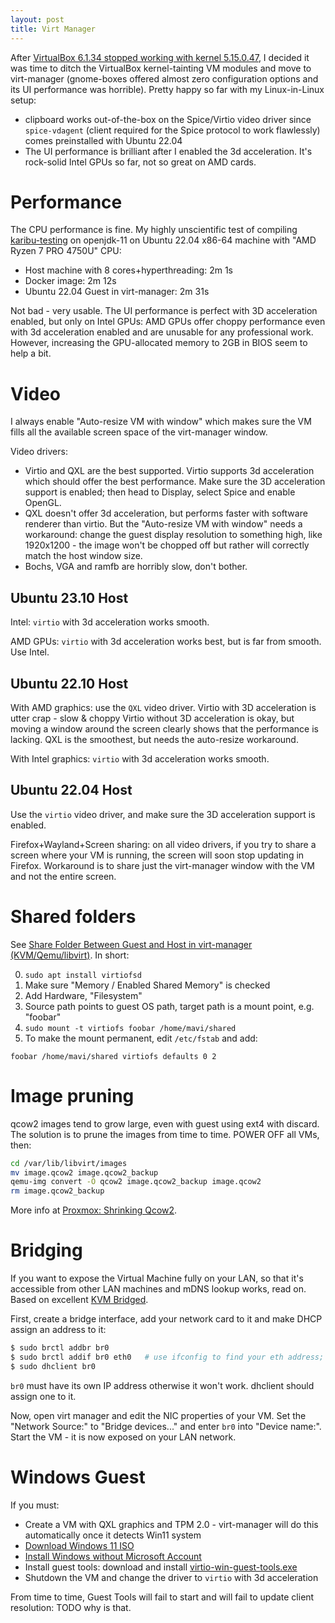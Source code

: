 ```yaml
---
layout: post
title: Virt Manager
---
```


After [VirtualBox 6.1.34 stopped working with kernel 5.15.0.47](https://bugs.debian.org/cgi-bin/bugreport.cgi?bug=1012627),
I decided it was time to ditch the VirtualBox kernel-tainting VM modules and move to
virt-manager (gnome-boxes offered almost zero configuration options and its UI performance was horrible).
Pretty happy so far with my Linux-in-Linux setup:

* clipboard works out-of-the-box on the Spice/Virtio video driver since `spice-vdagent`
  (client required for the Spice protocol to work flawlessly) comes preinstalled with Ubuntu 22.04
* The UI performance is brilliant after I enabled the 3d acceleration. It's rock-solid Intel
  GPUs so far, not so great on AMD cards.

# Performance

The CPU performance is fine. My highly unscientific test of compiling [karibu-testing](https://github.com/mvysny/karibu-testing/)
on openjdk-11 on Ubuntu 22.04 x86-64 machine with "AMD Ryzen 7 PRO 4750U" CPU:

* Host machine with 8 cores+hyperthreading: 2m 1s
* Docker image: 2m 12s
* Ubuntu 22.04 Guest in virt-manager: 2m 31s

Not bad - very usable. The UI performance is perfect with 3D acceleration enabled, but only on
Intel GPUs: AMD GPUs offer choppy performance even with 3d acceleration enabled and are
unusable for any professional work. However, increasing the GPU-allocated memory to 2GB in BIOS
seem to help a bit.

# Video

I always enable "Auto-resize VM with window" which makes sure the VM fills all the available
screen space of the virt-manager window.

Video drivers:

* Virtio and QXL are the best supported. Virtio supports 3d acceleration which should offer the best performance.
  Make sure the 3D acceleration support is enabled;
  then head to Display, select Spice and enable OpenGL.
* QXL doesn't offer 3d acceleration, but performs faster with software renderer than virtio.
   But the "Auto-resize VM with window" needs a workaround: change the guest display resolution to something high, like 1920x1200 -
  the image won't be chopped off but rather will correctly match the host window size.
* Bochs, VGA and ramfb are horribly slow, don't bother.

## Ubuntu 23.10 Host

Intel: `virtio` with 3d acceleration works smooth.

AMD GPUs: `virtio` with 3d acceleration works best, but is far from smooth. Use Intel.

## Ubuntu 22.10 Host

With AMD graphics: use the `QXL` video driver. Virtio with 3D acceleration is utter crap - slow & choppy
Virtio without 3D acceleration is okay, but moving a window around the screen clearly shows that the performance is lacking.
QXL is the smoothest, but needs the auto-resize workaround.

With Intel graphics: `virtio` with 3d acceleration works smooth.

## Ubuntu 22.04 Host

Use the `virtio` video driver, and make sure the 3D acceleration support is enabled.

Firefox+Wayland+Screen sharing: on all video drivers, if you try to share a screen where your VM is running, the screen will
soon stop updating in Firefox. Workaround is to share just the virt-manager window with the VM and not the entire screen.

# Shared folders

See [Share Folder Between Guest and Host in virt-manager (KVM/Qemu/libvirt)](https://www.debugpoint.com/share-folder-virt-manager/).
In short:

0. `sudo apt install virtiofsd`
1. Make sure "Memory / Enabled Shared Memory" is checked
2. Add Hardware, "Filesystem"
3. Source path points to guest OS path, target path is a mount point, e.g. "foobar"
4. `sudo mount -t virtiofs foobar /home/mavi/shared`
5. To make the mount permanent, edit `/etc/fstab` and add:

```fstab
foobar /home/mavi/shared virtiofs defaults 0 2
```

# Image pruning

qcow2 images tend to grow large, even with guest using ext4 with discard. The solution is to
prune the images from time to time. POWER OFF all VMs, then:

```bash
cd /var/lib/libvirt/images
mv image.qcow2 image.qcow2_backup
qemu-img convert -O qcow2 image.qcow2_backup image.qcow2
rm image.qcow2_backup
```

More info at [Proxmox: Shrinking Qcow2](https://pve.proxmox.com/wiki/Shrink_Qcow2_Disk_Files).

# Bridging

If you want to expose the Virtual Machine fully on your LAN, so that it's accessible from other
LAN machines and mDNS lookup works, read on. Based on excellent [KVM Bridged](https://www.dedoimedo.com/computers/kvm-bridged.html).

First, create a bridge interface, add your network card to it and make DHCP assign an address to it:

```bash
$ sudo brctl addbr br0
$ sudo brctl addif br0 eth0   # use ifconfig to find your eth address; doesn't work with wifi interfaces
$ sudo dhclient br0
```
`br0` must have its own IP address otherwise it won't work. dhclient should assign one to it.

Now, open virt manager and edit the NIC properties of your VM. Set the "Network Source:" to "Bridge devices..."
and enter `br0` into "Device name:". Start the VM - it is now exposed on your LAN network.

# Windows Guest

If you must:

* Create a VM with QXL graphics and TPM 2.0 - virt-manager will do this automatically once it detects Win11 system
* [Download Windows 11 ISO](https://www.microsoft.com/en-us/software-download/windows11)
* [Install Windows without Microsoft Account](https://www.tomshardware.com/how-to/install-windows-11-without-microsoft-account)
* Install guest tools: download and install [virtio-win-guest-tools.exe](https://fedorapeople.org/groups/virt/virtio-win/direct-downloads/archive-virtio/?C=M;O=D)
* Shutdown the VM and change the driver to `virtio` with 3d acceleration

From time to time, Guest Tools will fail to start and will fail to update client resolution: TODO
why is that.

